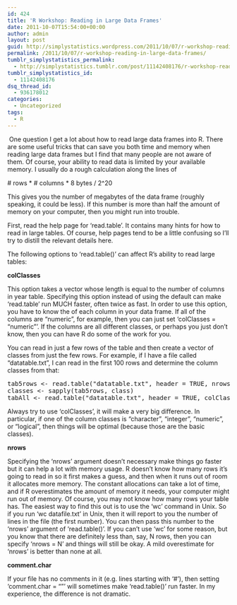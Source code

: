 ```yaml
---
id: 424
title: 'R Workshop: Reading in Large Data Frames'
date: 2011-10-07T15:54:00+00:00
author: admin
layout: post
guid: http://simplystatistics.wordpress.com/2011/10/07/r-workshop-reading-in-large-data-frames
permalink: /2011/10/07/r-workshop-reading-in-large-data-frames/
tumblr_simplystatistics_permalink:
  - http://simplystatistics.tumblr.com/post/11142408176/r-workshop-reading-in-large-data-frames
tumblr_simplystatistics_id:
  - 11142408176
dsq_thread_id:
  - 936178012
categories:
  - Uncategorized
tags:
  - R
---
```

<span> </span>One question I get a lot about how to read large data frames into R. There are some useful tricks that can save you both time and memory when reading large data frames but I find that many people are not aware of them. Of course, your ability to read data is limited by your available memory. I usually do a rough calculation along the lines of

<span># rows * # columns * 8 bytes / 2^20</span>

This gives you the number of megabytes of the data frame (roughly speaking, it could be less). If this number is more than half the amount of memory on your computer, then you might run into trouble.

<!-- more -->First, read the help page for &#8216;read.table&#8217;. It contains many hints for how to read in large tables. Of course, help pages tend to be a little confusing so I&#8217;ll try to distill the relevant details here.

The following options to &#8216;read.table()&#8217; can affect R&#8217;s ability to read large tables:

**colClasses**

This option takes a vector whose length is equal to the number of columns in year table. Specifying this option instead of using the default can make &#8216;read.table&#8217; run MUCH faster, often twice as fast. In order to use this option, you have to know the of each column in your data frame. If all of the columns are &#8220;numeric&#8221;, for example, then you can just set &#8216;colClasses = &#8220;numeric&#8221;&#8217;. If the columns are all different classes, or perhaps you just don&#8217;t know, then you can have R do some of the work for you.

You can read in just a few rows of the table and then create a vector of classes from just the few rows. For example, if I have a file called &#8220;datatable.txt&#8221;, I can read in the first 100 rows and determine the column classes from that:

<pre>tab5rows &lt;- read.table("datatable.txt", header = TRUE, nrows = 100)
classes &lt;- sapply(tab5rows, class)
tabAll &lt;- read.table("datatable.txt", header = TRUE, colClasses = classes)
</pre>

Always try to use &#8216;colClasses&#8217;, it will make a very big difference. In particular, if one of the column classes is &#8220;character&#8221;, &#8220;integer&#8221;, &#8220;numeric&#8221;, or &#8220;logical&#8221;, then things will be optimal (because those are the basic classes).

**nrows**

Specifying the &#8216;nrows&#8217; argument doesn&#8217;t necessary make things go faster but it can help a lot with memory usage. R doesn&#8217;t know how many rows it&#8217;s going to read in so it first makes a guess, and then when it runs out of room it allocates more memory. The constant allocations can take a lot of time, and if R overestimates the amount of memory it needs, your computer might run out of memory. Of course, you may not know how many rows your table has. The easiest way to find this out is to use the &#8216;wc&#8217; command in Unix. So if you run &#8216;wc datafile.txt&#8217; in Unix, then it will report to you the number of lines in the file (the first number). You can then pass this number to the &#8216;nrows&#8217; argument of &#8216;read.table()&#8217;. If you can&#8217;t use &#8216;wc&#8217; for some reason, but you know that there are definitely less than, say, N rows, then you can specify &#8216;nrows = N&#8217; and things will still be okay. A mild overestimate for &#8216;nrows&#8217; is better than none at all.

**comment.char**

If your file has no comments in it (e.g. lines starting with &#8216;#&#8217;), then setting &#8216;comment.char = &#8220;&#8221;&#8217; will sometimes make &#8216;read.table()&#8217; run faster. In my experience, the difference is not dramatic.